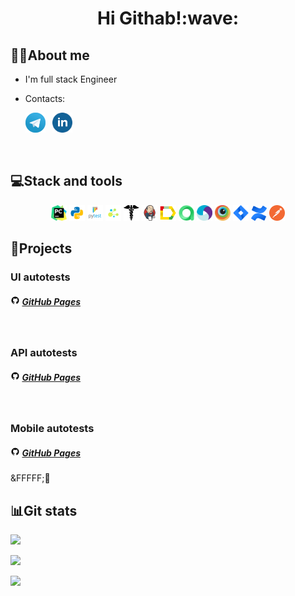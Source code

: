 <div align="center">
   <h1>
      Hi Githab!:wave:
   </h1>
</div>


<!--About me-->

## :technologist:About me
- I'm full stack Engineer

- Contacts:

<p>
  &#8287;&#8287;&#8287;&#8287;&#8287;
  <a href="https://t.me/Margologu"><img width="32px" alt="Telegram" title="Telegram" src="resourses/tg.png"/></a>
  &#8287;
  <a href="https://www.linkedin.com/in/margarita-logunova-443045245/"><img width="32px" alt="Linkedin" title="IN" src="resourses/linkedin.png"/></a>
  &#8287
</p>



<!--Stack and tools-->

&#8287;&#8287;&#8287;&#8287;&#8287;
## :computer:Stack and tools
<p  align="center">
  <code><img width="5%" title="Pycharm" src="resourses/pycharm.png"></code>
  <code><img width="5%" title="Python" src="resourses/python.png"></code>
  <code><img width="5%" title="Pytest" src="resourses/pytest.png"></code>
  <code><img width="5%" title="Selene" src="resourses/selene.png"></code>
  <code><img width="5%" title="Requests" src="resourses/requests.png"></code>
  <code><img width="5%" title="Jenkins" src="resourses/jenkins.png"></code>
  <code><img width="5%" title="Allure Report" src="resourses/allure_report.png"></code>
  <code><img width="5%" title="Allure TestOps" src="resourses/allure_testops.png"></code>
  <code><img width="5%" title="Appium" src="resourses/appium.png"></code>
  <code><img width="5%" title="Browserstack" src="resourses/browserstack.png"></code>
  <code><img width="5%" title="Jira" src="resourses/jira.png"></code>
  <code><img width="5%" title="Confluence" src="resourses/confluence.png"></code>
  <code><img width="5%" title="Postman" src="resourses/postman.png"></code>
</p>
  
  
<!--Projects-->

## :floppy_disk:Projects
### UI autotests
##### <img width="3%" title="GitHub" src="resourses/github.png"> [GitHub Pages](https://github.com/Margolog/diplom_UI)

&#8287;&#8287;&#8287;&#8287;&#8287;
### API autotests
##### <img width="3%" title="GitHub" src="resourses/github.png"> [GitHub Pages](https://github.com/Margolog/diplom_API)

&#8287;&#8287;&#8287;&#8287;&#8287;
### Mobile autotests
##### <img width="3%" title="GitHub" src="resourses/github.png"> [GitHub Pages](+++++)


<!--Git Stats-->


&FFFFF;&#800000;&#8287;&#8287;&#8287;

## :bar_chart:Git stats

![](http://github-profile-summary-cards.vercel.app/api/cards/stats?username=Margolog&theme=tokyonight)

![](http://github-profile-summary-cards.vercel.app/api/cards/repos-per-language?username=Margolog&theme=tokyonight) 

![](https://github-profile-summary-cards.vercel.app/api/cards/profile-details?username=Margolog&theme=tokyonight)
